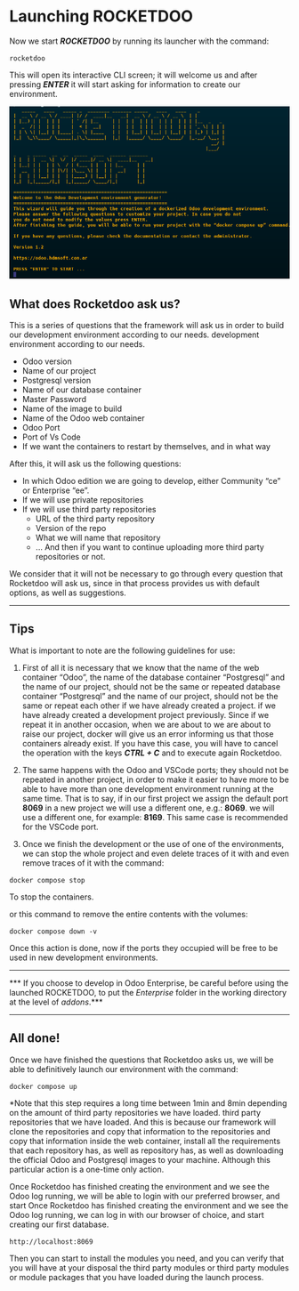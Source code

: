 # Launching ROCKETDOO

Now we start ***ROCKETDOO*** by running its launcher with the command:

~~~
rocketdoo
~~~

This will open its interactive CLI screen; it will welcome us and after pressing ***ENTER*** it will start asking for information to create our environment.

![rocketdoo-main](img/rocketdoo-main.png)

## What does Rocketdoo ask us?

This is a series of questions that the framework will ask us in order to build our development environment according to our needs.
development environment according to our needs.

* Odoo version
* Name of our project
* Postgresql version
* Name of our database container
* Master Password
* Name of the image to build
* Name of the Odoo web container
* Odoo Port
* Port of Vs Code
* If we want the containers to restart by themselves, and in what way

After this, it will ask us the following questions:

* In which Odoo edition we are going to develop, either Community “ce” or Enterprise “ee”.
* If we will use private repositories
* If we will use third party repositories
    * URL of the third party repository
    * Version of the repo
    * What we will name that repository
    * ... And then if you want to continue uploading more third party repositories or not.

We consider that it will not be necessary to go through every question that Rocketdoo will ask us, since in that process
provides us with default options, as well as suggestions.

---------------------------------------------------------------------------------------------------------------

## Tips

What is important to note are the following guidelines for use: 

1. First of all it is necessary that we know that the name of the web container “Odoo”, the name of the database container “Postgresql” and the name of our project, should not be the same or repeated
database container “Postgresql” and the name of our project, should not be the same or repeat each other if we have already created a project.
if we have already created a development project previously. Since if we repeat it in another occasion, when we are about to
we are about to raise our project, docker will give us an error informing us that those containers already exist.
If you have this case, you will have to cancel the operation with the keys ***CTRL + C*** and to execute again
Rocketdoo.

2. The same happens with the Odoo and VSCode ports; they should not be repeated in another project, in order to make it easier to have more
to be able to have more than one development environment running at the same time.
That is to say, if in our first project we assign the default port **8069** in a new project we will use a different one, e.g.: **8069**.
we will use a different one, for example: **8169**. This same case is recommended for the VSCode port.

3. Once we finish the development or the use of one of the environments, we can stop the whole project and even delete traces of it with
and even remove traces of it with the command:

~~~
docker compose stop
~~~
To stop the containers.

or this command to remove the entire contents with the volumes:

~~~
docker compose down -v
~~~

Once this action is done, now if the ports they occupied will be free to be used in new development environments.

------------------------------------------------------------------------------------------------------------------

*** If you choose to develop in Odoo Enterprise, be careful before using the launched ROCKETDOO, to put
the *Enterprise* folder in the working directory at the level of *addons*.***

-------------------------------------------------------------------------------------------------------------------

## All done!

Once we have finished the questions that Rocketdoo asks us, we will be able to definitively launch our environment 
with the command:

~~~
docker compose up
~~~

*Note that this step requires a long time between 1min and 8min depending on the amount of third party repositories we have loaded.
third party repositories that we have loaded. And this is because our framework will clone the repositories and copy that information to the
repositories and copy that information inside the web container, install all the requirements that each repository has, as well as
repository has, as well as downloading the official Odoo and Postgresql images to your machine.
Although this particular action is a one-time only action.

Once Rocketdoo has finished creating the environment and we see the Odoo log running, we will be able to login with our preferred browser, and start
Once Rocketdoo has finished creating the environment and we see the Odoo log running, we can log in with our browser of choice, and start creating our first database.

~~~
http://localhost:8069
~~~

Then you can start to install the modules you need, and you can verify that you will have at your disposal the third party modules or
third party modules or module packages that you have loaded during the launch process.
